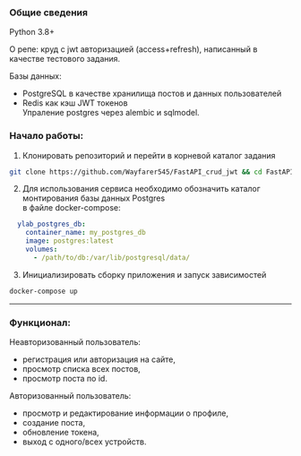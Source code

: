 ### Общие сведения
Python 3.8+

О репе: круд с jwt авторизацией (access+refresh), написанный в качестве тестового задания.  

Базы данных:
- PostgreSQL в качестве хранилища постов и данных пользователей
- Redis как кэш JWT токенов  
Упраление postgres через alembic и sqlmodel.  


### Начало работы:  
1. Клонировать репозиторий и перейти в корневой каталог задания
```bash
git clone https://github.com/Wayfarer545/FastAPI_crud_jwt && cd FastAPI_crud_jwt
```
2. Для использования сервиса необходимо обозначить каталог монтирования базы данных Postgres  
в файле docker-compose:
```yaml
  ylab_postgres_db:
    container_name: my_postgres_db
    image: postgres:latest
    volumes:
      - /path/to/db:/var/lib/postgresql/data/
```
3. Инициализировать сборку приложения и запуск зависимостей
```bash
docker-compose up
```
---

### Функционал:
Неавторизованный пользователь:
- регистрация или авторизация на сайте,  
- просмотр списка всех постов,
- просмотр поста по id.  

Авторизованный пользователь:
- просмотр и редактирование информации о профиле, 
- создание поста,
- обновление токена,
- выход с одного/всех устройств.




